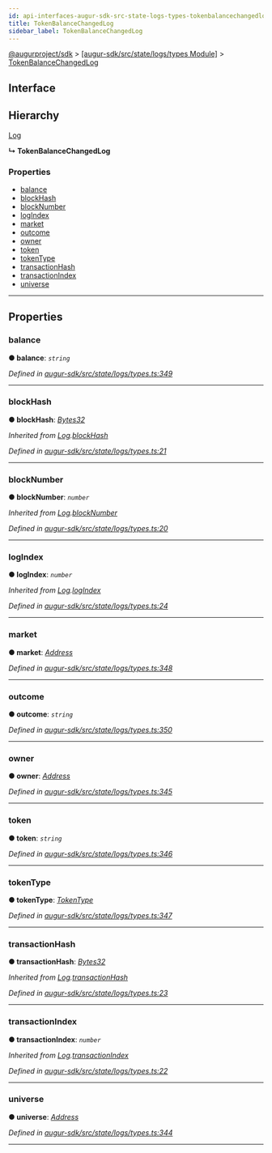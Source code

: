 ```yaml
---
id: api-interfaces-augur-sdk-src-state-logs-types-tokenbalancechangedlog
title: TokenBalanceChangedLog
sidebar_label: TokenBalanceChangedLog
---
```


[@augurproject/sdk](api-readme.md) > [[augur-sdk/src/state/logs/types Module]](api-modules-augur-sdk-src-state-logs-types-module.md) > [TokenBalanceChangedLog](api-interfaces-augur-sdk-src-state-logs-types-tokenbalancechangedlog.md)

## Interface

## Hierarchy

 [Log](api-interfaces-augur-sdk-src-state-logs-types-log.md)

**↳ TokenBalanceChangedLog**

### Properties

* [balance](api-interfaces-augur-sdk-src-state-logs-types-tokenbalancechangedlog.md#balance)
* [blockHash](api-interfaces-augur-sdk-src-state-logs-types-tokenbalancechangedlog.md#blockhash)
* [blockNumber](api-interfaces-augur-sdk-src-state-logs-types-tokenbalancechangedlog.md#blocknumber)
* [logIndex](api-interfaces-augur-sdk-src-state-logs-types-tokenbalancechangedlog.md#logindex)
* [market](api-interfaces-augur-sdk-src-state-logs-types-tokenbalancechangedlog.md#market)
* [outcome](api-interfaces-augur-sdk-src-state-logs-types-tokenbalancechangedlog.md#outcome)
* [owner](api-interfaces-augur-sdk-src-state-logs-types-tokenbalancechangedlog.md#owner)
* [token](api-interfaces-augur-sdk-src-state-logs-types-tokenbalancechangedlog.md#token)
* [tokenType](api-interfaces-augur-sdk-src-state-logs-types-tokenbalancechangedlog.md#tokentype)
* [transactionHash](api-interfaces-augur-sdk-src-state-logs-types-tokenbalancechangedlog.md#transactionhash)
* [transactionIndex](api-interfaces-augur-sdk-src-state-logs-types-tokenbalancechangedlog.md#transactionindex)
* [universe](api-interfaces-augur-sdk-src-state-logs-types-tokenbalancechangedlog.md#universe)

---

## Properties

<a id="balance"></a>

###  balance

**● balance**: *`string`*

*Defined in [augur-sdk/src/state/logs/types.ts:349](https://github.com/AugurProject/augur/blob/3727cd4ec9/packages/augur-sdk/src/state/logs/types.ts#L349)*

___
<a id="blockhash"></a>

###  blockHash

**● blockHash**: *[Bytes32](api-modules-augur-sdk-src-state-logs-types-module.md#bytes32)*

*Inherited from [Log](api-interfaces-augur-sdk-src-state-logs-types-log.md).[blockHash](api-interfaces-augur-sdk-src-state-logs-types-log.md#blockhash)*

*Defined in [augur-sdk/src/state/logs/types.ts:21](https://github.com/AugurProject/augur/blob/3727cd4ec9/packages/augur-sdk/src/state/logs/types.ts#L21)*

___
<a id="blocknumber"></a>

###  blockNumber

**● blockNumber**: *`number`*

*Inherited from [Log](api-interfaces-augur-sdk-src-state-logs-types-log.md).[blockNumber](api-interfaces-augur-sdk-src-state-logs-types-log.md#blocknumber)*

*Defined in [augur-sdk/src/state/logs/types.ts:20](https://github.com/AugurProject/augur/blob/3727cd4ec9/packages/augur-sdk/src/state/logs/types.ts#L20)*

___
<a id="logindex"></a>

###  logIndex

**● logIndex**: *`number`*

*Inherited from [Log](api-interfaces-augur-sdk-src-state-logs-types-log.md).[logIndex](api-interfaces-augur-sdk-src-state-logs-types-log.md#logindex)*

*Defined in [augur-sdk/src/state/logs/types.ts:24](https://github.com/AugurProject/augur/blob/3727cd4ec9/packages/augur-sdk/src/state/logs/types.ts#L24)*

___
<a id="market"></a>

###  market

**● market**: *[Address](api-modules-augur-sdk-src-state-logs-types-module.md#address)*

*Defined in [augur-sdk/src/state/logs/types.ts:348](https://github.com/AugurProject/augur/blob/3727cd4ec9/packages/augur-sdk/src/state/logs/types.ts#L348)*

___
<a id="outcome"></a>

###  outcome

**● outcome**: *`string`*

*Defined in [augur-sdk/src/state/logs/types.ts:350](https://github.com/AugurProject/augur/blob/3727cd4ec9/packages/augur-sdk/src/state/logs/types.ts#L350)*

___
<a id="owner"></a>

###  owner

**● owner**: *[Address](api-modules-augur-sdk-src-state-logs-types-module.md#address)*

*Defined in [augur-sdk/src/state/logs/types.ts:345](https://github.com/AugurProject/augur/blob/3727cd4ec9/packages/augur-sdk/src/state/logs/types.ts#L345)*

___
<a id="token"></a>

###  token

**● token**: *`string`*

*Defined in [augur-sdk/src/state/logs/types.ts:346](https://github.com/AugurProject/augur/blob/3727cd4ec9/packages/augur-sdk/src/state/logs/types.ts#L346)*

___
<a id="tokentype"></a>

###  tokenType

**● tokenType**: *[TokenType](api-enums-augur-sdk-src-state-logs-types-tokentype.md)*

*Defined in [augur-sdk/src/state/logs/types.ts:347](https://github.com/AugurProject/augur/blob/3727cd4ec9/packages/augur-sdk/src/state/logs/types.ts#L347)*

___
<a id="transactionhash"></a>

###  transactionHash

**● transactionHash**: *[Bytes32](api-modules-augur-sdk-src-state-logs-types-module.md#bytes32)*

*Inherited from [Log](api-interfaces-augur-sdk-src-state-logs-types-log.md).[transactionHash](api-interfaces-augur-sdk-src-state-logs-types-log.md#transactionhash)*

*Defined in [augur-sdk/src/state/logs/types.ts:23](https://github.com/AugurProject/augur/blob/3727cd4ec9/packages/augur-sdk/src/state/logs/types.ts#L23)*

___
<a id="transactionindex"></a>

###  transactionIndex

**● transactionIndex**: *`number`*

*Inherited from [Log](api-interfaces-augur-sdk-src-state-logs-types-log.md).[transactionIndex](api-interfaces-augur-sdk-src-state-logs-types-log.md#transactionindex)*

*Defined in [augur-sdk/src/state/logs/types.ts:22](https://github.com/AugurProject/augur/blob/3727cd4ec9/packages/augur-sdk/src/state/logs/types.ts#L22)*

___
<a id="universe"></a>

###  universe

**● universe**: *[Address](api-modules-augur-sdk-src-state-logs-types-module.md#address)*

*Defined in [augur-sdk/src/state/logs/types.ts:344](https://github.com/AugurProject/augur/blob/3727cd4ec9/packages/augur-sdk/src/state/logs/types.ts#L344)*

___

